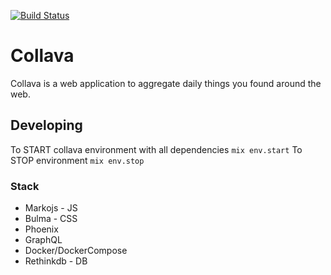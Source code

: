 [![Build Status](https://semaphoreci.com/api/v1/renews/collava/branches/master/badge.svg)](https://semaphoreci.com/renews/collava)

# Collava

Collava is a web application to aggregate daily things you found around the web.

## Developing

To START collava environment with all dependencies `mix env.start`
To STOP environment `mix env.stop`

### Stack

* Markojs - JS
* Bulma - CSS
* Phoenix
* GraphQL
* Docker/DockerCompose
* Rethinkdb - DB
